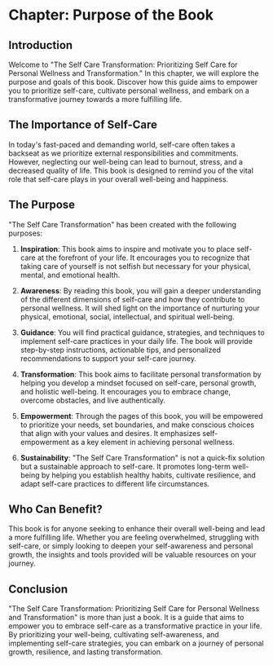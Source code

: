 Chapter: Purpose of the Book
============================

Introduction
------------

Welcome to "The Self Care Transformation: Prioritizing Self Care for Personal Wellness and Transformation." In this chapter, we will explore the purpose and goals of this book. Discover how this guide aims to empower you to prioritize self-care, cultivate personal wellness, and embark on a transformative journey towards a more fulfilling life.

The Importance of Self-Care
---------------------------

In today's fast-paced and demanding world, self-care often takes a backseat as we prioritize external responsibilities and commitments. However, neglecting our well-being can lead to burnout, stress, and a decreased quality of life. This book is designed to remind you of the vital role that self-care plays in your overall well-being and happiness.

The Purpose
-----------

"The Self Care Transformation" has been created with the following purposes:

1. **Inspiration**: This book aims to inspire and motivate you to place self-care at the forefront of your life. It encourages you to recognize that taking care of yourself is not selfish but necessary for your physical, mental, and emotional health.

2. **Awareness**: By reading this book, you will gain a deeper understanding of the different dimensions of self-care and how they contribute to personal wellness. It will shed light on the importance of nurturing your physical, emotional, social, intellectual, and spiritual well-being.

3. **Guidance**: You will find practical guidance, strategies, and techniques to implement self-care practices in your daily life. The book will provide step-by-step instructions, actionable tips, and personalized recommendations to support your self-care journey.

4. **Transformation**: This book aims to facilitate personal transformation by helping you develop a mindset focused on self-care, personal growth, and holistic well-being. It encourages you to embrace change, overcome obstacles, and live authentically.

5. **Empowerment**: Through the pages of this book, you will be empowered to prioritize your needs, set boundaries, and make conscious choices that align with your values and desires. It emphasizes self-empowerment as a key element in achieving personal wellness.

6. **Sustainability**: "The Self Care Transformation" is not a quick-fix solution but a sustainable approach to self-care. It promotes long-term well-being by helping you establish healthy habits, cultivate resilience, and adapt self-care practices to different life circumstances.

Who Can Benefit?
----------------

This book is for anyone seeking to enhance their overall well-being and lead a more fulfilling life. Whether you are feeling overwhelmed, struggling with self-care, or simply looking to deepen your self-awareness and personal growth, the insights and tools provided will be valuable resources on your journey.

Conclusion
----------

"The Self Care Transformation: Prioritizing Self Care for Personal Wellness and Transformation" is more than just a book. It is a guide that aims to empower you to embrace self-care as a transformative practice in your life. By prioritizing your well-being, cultivating self-awareness, and implementing self-care strategies, you can embark on a journey of personal growth, resilience, and lasting transformation.


